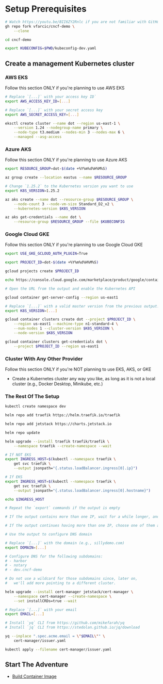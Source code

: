 # Setup Prerequisites

```bash
# Watch https://youtu.be/BII6ZY2Rnlc if you are not familiar with GitHub CLI
gh repo fork vfarcic/cncf-demo \
    --clone

cd cncf-demo

export KUBECONFIG=$PWD/kubeconfig-dev.yaml
```

## Create a management Kubernetes cluster

### AWS EKS

Follow this section ONLY if you're planning to use AWS EKS

```bash
# Replace `[...]` with your access key ID`
export AWS_ACCESS_KEY_ID=[...]

# Replace `[...]` with your secret access key
export AWS_SECRET_ACCESS_KEY=[...]

eksctl create cluster --name dot --region us-east-1 \
    --version 1.24 --nodegroup-name primary \
    --node-type t3.medium --nodes-min 3 --nodes-max 6 \
    --managed --asg-access
```

### Azure AKS

Follow this section ONLY if you're planning to use Azure AKS

```bash
export RESOURCE_GROUP=dot-$(date +%Y%m%d%H%M%S)

az group create --location eastus --name $RESOURCE_GROUP

# Change `1.25.2` to the Kubernetes version you want to use
export K8S_VERSION=1.25.2

az aks create --name dot --resource-group $RESOURCE_GROUP \
    --node-count 3 --node-vm-size Standard_D2_v2 \
    --kubernetes-version $K8S_VERSION

az aks get-credentials --name dot \
    --resource-group $RESOURCE_GROUP --file $KUBECONFIG
```

### Google Cloud GKE

Follow this section ONLY if you're planning to use Google Cloud GKE

```bash
export USE_GKE_GCLOUD_AUTH_PLUGIN=True

export PROJECT_ID=dot-$(date +%Y%m%d%H%M%S)

gcloud projects create $PROJECT_ID

echo https://console.cloud.google.com/marketplace/product/google/container.googleapis.com?project=$PROJECT_ID

# Open the URL from the output and enable the Kubernetes API

gcloud container get-server-config --region us-east1

# Replace `[...]` with a valid master version from the previous output.
export K8S_VERSION=[...]

gcloud container clusters create dot --project $PROJECT_ID \
    --region us-east1 --machine-type n1-standard-4 \
    --num-nodes 1 --cluster-version $K8S_VERSION \
    --node-version $K8S_VERSION

gcloud container clusters get-credentials dot \
    --project $PROJECT_ID --region us-east1
```

### Cluster With Any Other Provider

Follow this section ONLY if you're NOT planning to use EKS, AKS, or GKE

* Create a Kubernetes cluster any way you like, as long as it is not a local cluster (e.g., Docker Desktop, Minikube, etc.)

### The Rest Of The Setup

```bash
kubectl create namespace dev

helm repo add traefik https://helm.traefik.io/traefik

helm repo add jetstack https://charts.jetstack.io

helm repo update

helm upgrade --install traefik traefik/traefik \
    --namespace traefik --create-namespace --wait

# If NOT EKS
export INGRESS_HOST=$(kubectl --namespace traefik \
    get svc traefik \
    --output jsonpath="{.status.loadBalancer.ingress[0].ip}")

# If EKS
export INGRESS_HOST=$(kubectl --namespace traefik \
    get svc traefik \
    --output jsonpath="{.status.loadBalancer.ingress[0].hostname}")

echo $INGRESS_HOST

# Repeat the `export` commands if the output is empty

# If the output contains more than one IP, wait for a while longer, and repeat the `export` commands.

# If the output continues having more than one IP, choose one of them and execute `export INGRESS_HOST=[...]` with `[...]` being the selected IP.

# Use the output to configure DNS domain

# Replace `[...]` with the domain (e.g., sillydemo.com)
export DOMAIN=[...]

# Configure DNS for the following subdomains:
# - harbor
# - notary
# - dev.cncf-demo

# Do not use a wildcard for those subdomains since, later on,
#   we'll add more pointing to a different cluster.

helm upgrade --install cert-manager jetstack/cert-manager \
    --namespace cert-manager --create-namespace \
    --set installCRDs=true --wait

# Replace `[...]` with your email
export EMAIL=[...]

# Install `yq` CLI from https://github.com/mikefarah/yq
# Install `jq` CLI from https://stedolan.github.io/jq/download

yq --inplace ".spec.acme.email = \"$EMAIL\"" \
    cert-manager/issuer.yaml

kubectl apply --filename cert-manager/issuer.yaml
```

## Start The Adventure

* [Build Container Image](../build-container-image/story.md)